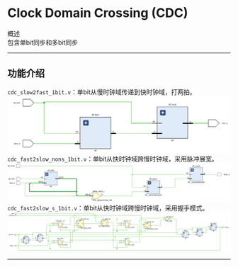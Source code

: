 # Clock Domain Crossing (CDC)
概述  
包含单bit同步和多bit同步

---

## 功能介绍
`cdc_slow2fast_1bit.v`：单bit从慢时钟域传递到快时钟域，打两拍。  
![image](image/s2f_1bit.png)  
`cdc_fast2slow_nons_1bit.v`：单bit从快时钟域跨慢时钟域，采用脉冲展宽。  
![image](image/f2s_1bit_nons.png)  
`cdc_fast2slow_s_1bit.v`：单bit从快时钟域跨慢时钟域，采用握手模式。  
![image](image/s2f_1bit_s.png)  

---